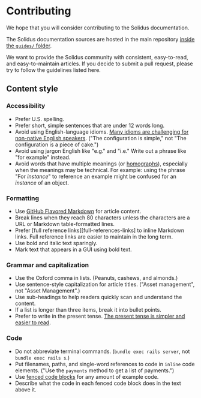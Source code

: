 # Contributing

We hope that you will consider contributing to the Solidus documentation.

The Solidus documentation sources are hosted in the main repository
[inside the `guides/` folder](https://github.com/solidusio/solidus/tree/master/guides#readme).

We want to provide the Solidus community with consistent, easy-to-read, and
easy-to-maintain articles. If you decide to submit a pull request, please try to
follow the guidelines listed here.

## Content style

### Accessibility

- Prefer U.S. spelling.
- Prefer short, simple sentences that are under 12 words long.
- Avoid using English-language idioms. [Many idioms are challenging for
  non-native English speakers][idioms]. ("The configuration is simple," not "The
  configuration is a piece of cake.")
- Avoid using jargon English like "e.g." and "i.e." Write out a phrase like "for
  example" instead.
- Avoid words that have multiple meanings (or [homographs][homographs]),
  especially when the meanings may be technical. For example: using the phrase "For
  *instance*" to reference an example might be confused for an *instance* of an
  object.

[homographs]: https://en.wikipedia.org/wiki/List_of_English_homographs
[idioms]: http://www.languages.info/2013/03/05/the-challenges-of-idiom-in-the-english-language/

### Formatting

- Use [GitHub Flavored Markdown][markdown] for article content.
- Break lines when they reach 80 characters unless the characters are a URL or
  Markdown table-formatted lines.
- Prefer [full reference links][full-references-links] to inline Markdown links.
  Full reference links are easier to maintain in the long term.
- Use bold and italic text sparingly.
- Mark text that appears in a GUI using bold text.

[full-reference-links]: https://github.github.com/gfm/#full-reference-link
[markdown]: https://github.github.com/gfm/

### Grammar and capitalization

- Use the Oxford comma in lists. (Peanuts, cashews, and almonds.)
- Use sentence-style capitalization for article titles. ("Asset management", not
  "Asset Management".)
- Use sub-headings to help readers quickly scan and understand the content.
- If a list is longer than three items, break it into bullet points.
- Prefer to write in the present tense. [The present tense is simpler and easier
  to read][present-tense].

[present-tense]: https://www.plainlanguage.gov/guidelines/conversational/use-the-present-tense/

### Code

- Do not abbreviate terminal commands. (`bundle exec rails server`, not `bundle
  exec rails s`.)
- Put filenames, paths, and single-word references to code in `inline` code
  elements. ("Use the `payments` method to get a list of payments.")
- Use [fenced code blocks][fenced-code-blocks] for any amount of example code.
- Describe what the code in each fenced code block does in the text above it.

[fenced-code-blocks]: https://github.github.com/gfm/#fenced-code-blocks

